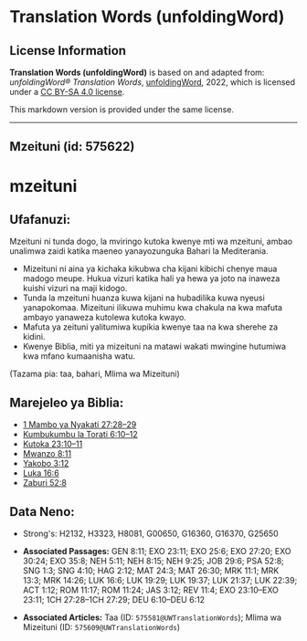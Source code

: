 # Translation Words (unfoldingWord)

## License Information

**Translation Words (unfoldingWord)** is based on and adapted from: _unfoldingWord® Translation Words_, [unfoldingWord](https://unfoldingword.org/utw), 2022, which is licensed under a [CC BY-SA 4.0 license](https://creativecommons.org/licenses/by-sa/4.0/legalcode.en).

This markdown version is provided under the same license.



--------------------------------

## Mzeituni (id: 575622)

mzeituni
========

Ufafanuzi:
----------

Mzeituni ni tunda dogo, la mviringo kutoka kwenye mti wa mzeituni, ambao unalimwa zaidi katika maeneo yanayozunguka Bahari la Mediterania.

* Mizeituni ni aina ya kichaka kikubwa cha kijani kibichi chenye maua madogo meupe. Hukua vizuri katika hali ya hewa ya joto na inaweza kuishi vizuri na maji kidogo.
* Tunda la mzeituni huanza kuwa kijani na hubadilika kuwa nyeusi yanapokomaa. Mizeituni ilikuwa muhimu kwa chakula na kwa mafuta ambayo yanaweza kutolewa kutoka kwayo.
* Mafuta ya zeituni yalitumiwa kupikia kwenye taa na kwa sherehe za kidini.
* Kwenye Biblia, miti ya mizeituni na matawi wakati mwingine hutumiwa kwa mfano kumaanisha watu.

(Tazama pia: taa, bahari, Mlima wa Mizeituni)

Marejeleo ya Biblia:
--------------------

* [1 Mambo ya Nyakati 27:28–29](https://ref.ly/1Chr27:28-1Chr27:29)
* [Kumbukumbu la Torati 6:10–12](https://ref.ly/Deut6:10-Deut6:12)
* [Kutoka 23:10–11](https://ref.ly/Exod23:10-Exod23:11)
* [Mwanzo 8:11](https://ref.ly/Gen8:11)
* [Yakobo 3:12](https://ref.ly/Jas3:12)
* [Luka 16:6](https://ref.ly/Luke16:6)
* [Zaburi 52:8](https://ref.ly/Ps52:8)

Data Neno:
----------

* Strong's: H2132, H3323, H8081, G00650, G16360, G16370, G25650

* **Associated Passages:** GEN 8:11; EXO 23:11; EXO 25:6; EXO 27:20; EXO 30:24; EXO 35:8; NEH 5:11; NEH 8:15; NEH 9:25; JOB 29:6; PSA 52:8; SNG 1:3; SNG 4:10; HAG 2:12; MAT 24:3; MAT 26:30; MRK 11:1; MRK 13:3; MRK 14:26; LUK 16:6; LUK 19:29; LUK 19:37; LUK 21:37; LUK 22:39; ACT 1:12; ROM 11:17; ROM 11:24; JAS 3:12; REV 11:4; EXO 23:10–EXO 23:11; 1CH 27:28–1CH 27:29; DEU 6:10–DEU 6:12
* **Associated Articles:** Taa (ID: `575581@UWTranslationWords`);  Mlima wa Mizeituni (ID: `575609@UWTranslationWords`)

